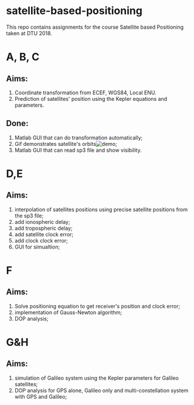 # satellite-based-positioning

This repo contains assignments for the course Satellite based Positioning taken at DTU 2018.

# A, B, C
## Aims:
1. Coordinate transformation from ECEF, WGS84, Local ENU.
2. Prediction of satellites' position using the Kepler equations and parameters.
## Done:
1. Matlab GUI that can do transformation automatically;
2. Gif demonstrates satellite's orbits![demo](ex2/satellite.gif);
3. Matlab GUI that can read sp3 file and show visibility.

# D,E
## Aims:
1. interpolation of satellites positions using precise satellite positions from the sp3 file;
2. add ionospheric delay;
3. add tropospheric delay;
4. add satellite clock error;
5. add clock clock error;
6. GUI for simualtion;

# F
## Aims:
1. Solve positioning equation to get receiver's position and clock error;
2. implementation of Gauss-Newton algorithm;
3. DOP analysis;

# G&H
## Aims:
1. simulation of Galileo system using the Kepler parameters for Galileo satellites;
2. DOP analysis for GPS alone, Galileo only and multi-constellation system with GPS and Galileo;

